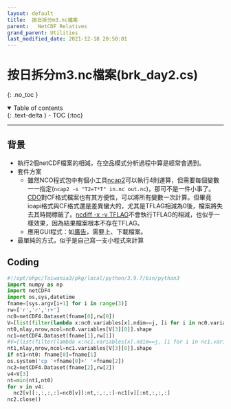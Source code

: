 ```yaml
---
layout: default
title:  按日拆分m3.nc檔案
parent:   NetCDF Relatives
grand_parent: Utilities
last_modified_date: 2021-12-18 20:50:01
---
```

# 按日拆分m3.nc檔案(brk_day2.cs)
{: .no_toc }

<details open markdown="block">
  <summary>
    Table of contents
  </summary>
  {: .text-delta }
- TOC
{:toc}
</details>

---
## 背景
- 執行2個netCDF檔案的相減，在空品模式分析過程中算是經常會遇到。
- 套件方案
  - 雖然NCO程式包中有個小工具[ncap2](https://linux.die.net/man/1/ncap2)可以執行4則運算，但需要每個變數一一指定(`ncap2 -s "T2=T*T" in.nc out.nc`)，那可不是一件小事了。
  [CDO](https://code.mpimet.mpg.de/projects/cdo/embedded/cdo.pdf#subsection.2.7.4)對CF格式檔案也有其方便性，可以將所有變數一次計算。但畢竟ioapi格式與CF格式還是差異蠻大的，尤其是TFLAG相減為0後，檔案將失去其時間標籤了。[ncdiff -x -v TFLAG](https://linux.die.net/man/1/ncdiff)不會執行TFLAG的相減，也似乎一樣效果，因為結果檔案根本不存在TFLAG。
  - 應用GUI程式：如[廣告](https://www.originlab.com/index.aspx?pid=4373&gclid=Cj0KCQjwmPSSBhCNARIsAH3cYgZf0EGPvjoWChpxjOl8IjgZAbtw82MO4GK0-19YPFQjB5U_Iv9x4awaAk21EALw_wcB)，需要上、下載檔案。  
- 最單純的方式，似乎是自己寫一支小程式來計算

## Coding

```python
#!/opt/ohpc/Taiwania3/pkg/local/python/3.9.7/bin/python3
import numpy as np
import netCDF4
import os,sys,datetime
fname=[sys.argv[i+1] for i in range(3)]
rw=['r','r','r+']
nc0=netCDF4.Dataset(fname[0],rw[0])
V=[list(filter(lambda x:nc0.variables[x].ndim==j, [i for i in nc0.variables])) for j in [1,2,3,4]]
nt0,nlay,nrow,ncol=nc0.variables[V[3][0]].shape
nc1=netCDF4.Dataset(fname[1],rw[1])
#V=[list(filter(lambda x:nc1.variables[x].ndim==j, [i for i in nc1.variables])) for j in [1,2,3,4]]
nt1,nlay,nrow,ncol=nc1.variables[V[3][0]].shape
if nt1<nt0: fname[0]=fname[1]
os.system('cp '+fname[0]+' '+fname[2])
nc2=netCDF4.Dataset(fname[2],rw[2])
v4=V[3]
nt=min(nt1,nt0)
for v in v4:
  nc2[v][:,:,:,:]=nc0[v][:nt,:,:,:]-nc1[v][:nt,:,:,:]
nc2.close()
```
